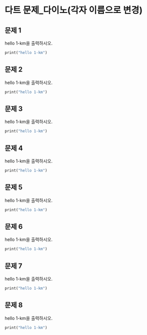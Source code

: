 # 다트 문제_다이노(각자 이름으로 변경)

## 문제 1
hello 1-km을 출력하시오.

```dart
print("hello 1-km")
```

## 문제 2
hello 1-km을 출력하시오.

```dart
print("hello 1-km")
```

## 문제 3
hello 1-km을 출력하시오.

```dart
print("hello 1-km")
```

## 문제 4
hello 1-km을 출력하시오.

```dart
print("hello 1-km")
```

## 문제 5
hello 1-km을 출력하시오.

```dart
print("hello 1-km")
```

## 문제 6
hello 1-km을 출력하시오.

```dart
print("hello 1-km")
```

## 문제 7
hello 1-km을 출력하시오.

```dart
print("hello 1-km")
```

## 문제 8
hello 1-km을 출력하시오.

```dart
print("hello 1-km")
```
